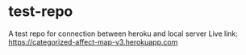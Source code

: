 # test-repo
A test repo for connection between heroku and local server
Live link: https://categorized-affect-map-v3.herokuapp.com
